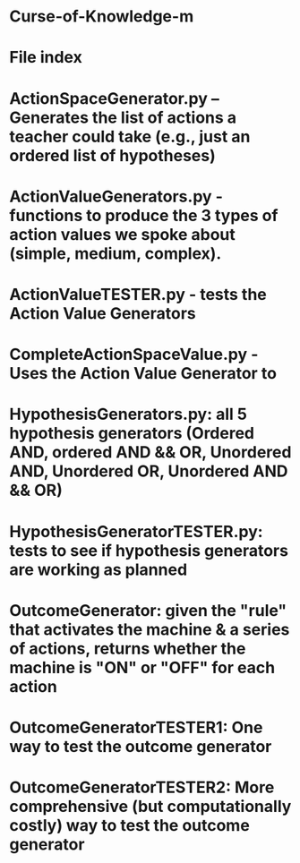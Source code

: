 # Curse-of-Knowledge-m
# File index

# ActionSpaceGenerator.py – Generates the list of actions a teacher could take (e.g., just an ordered list of hypotheses)

# ActionValueGenerators.py - functions to produce the 3 types of action values we spoke about (simple, medium, complex). 

# ActionValueTESTER.py - tests the Action Value Generators

# CompleteActionSpaceValue.py - Uses the Action Value Generator to 

# HypothesisGenerators.py: all 5 hypothesis generators (Ordered AND, ordered AND && OR, Unordered AND, Unordered OR, Unordered AND && OR)

# HypothesisGeneratorTESTER.py: tests to see if hypothesis generators are working as planned

# OutcomeGenerator: given the "rule" that activates the machine & a series of actions, returns whether the machine is "ON" or "OFF" for                       each action

# OutcomeGeneratorTESTER1: One way to test the outcome generator

# OutcomeGeneratorTESTER2: More comprehensive (but computationally costly) way to test the outcome generator
